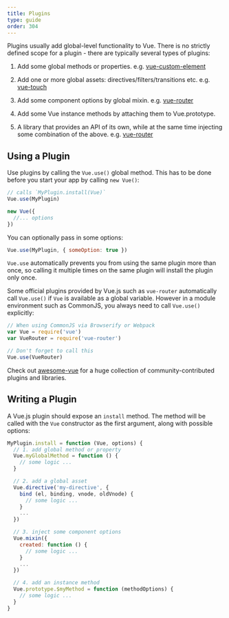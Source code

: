 ```yaml
---
title: Plugins
type: guide
order: 304
---
```


Plugins usually add global-level functionality to Vue. There is no strictly defined scope for a plugin - there are typically several types of plugins:

1. Add some global methods or properties. e.g. [vue-custom-element](https://github.com/karol-f/vue-custom-element)

2. Add one or more global assets: directives/filters/transitions etc. e.g. [vue-touch](https://github.com/vuejs/vue-touch)

3. Add some component options by global mixin. e.g. [vue-router](https://github.com/vuejs/vue-router)

4. Add some Vue instance methods by attaching them to Vue.prototype.

5. A library that provides an API of its own, while at the same time injecting some combination of the above. e.g. [vue-router](https://github.com/vuejs/vue-router)

## Using a Plugin

Use plugins by calling the `Vue.use()` global method. This has to be done before you start your app by calling `new Vue()`:

``` js
// calls `MyPlugin.install(Vue)`
Vue.use(MyPlugin)

new Vue({
  //... options
})
```

You can optionally pass in some options:

``` js
Vue.use(MyPlugin, { someOption: true })
```

`Vue.use` automatically prevents you from using the same plugin more than once, so calling it multiple times on the same plugin will install the plugin only once.

Some official plugins provided by Vue.js such as `vue-router` automatically call `Vue.use()` if `Vue` is available as a global variable. However in a module environment such as CommonJS, you always need to call `Vue.use()` explicitly:

``` js
// When using CommonJS via Browserify or Webpack
var Vue = require('vue')
var VueRouter = require('vue-router')

// Don't forget to call this
Vue.use(VueRouter)
```

Check out [awesome-vue](https://github.com/vuejs/awesome-vue#components--libraries) for a huge collection of community-contributed plugins and libraries.

## Writing a Plugin

A Vue.js plugin should expose an `install` method. The method will be called with the `Vue` constructor as the first argument, along with possible options:

``` js
MyPlugin.install = function (Vue, options) {
  // 1. add global method or property
  Vue.myGlobalMethod = function () {
    // some logic ...
  }

  // 2. add a global asset
  Vue.directive('my-directive', {
    bind (el, binding, vnode, oldVnode) {
      // some logic ...
    }
    ...
  })

  // 3. inject some component options
  Vue.mixin({
    created: function () {
      // some logic ...
    }
    ...
  })

  // 4. add an instance method
  Vue.prototype.$myMethod = function (methodOptions) {
    // some logic ...
  }
}
```
